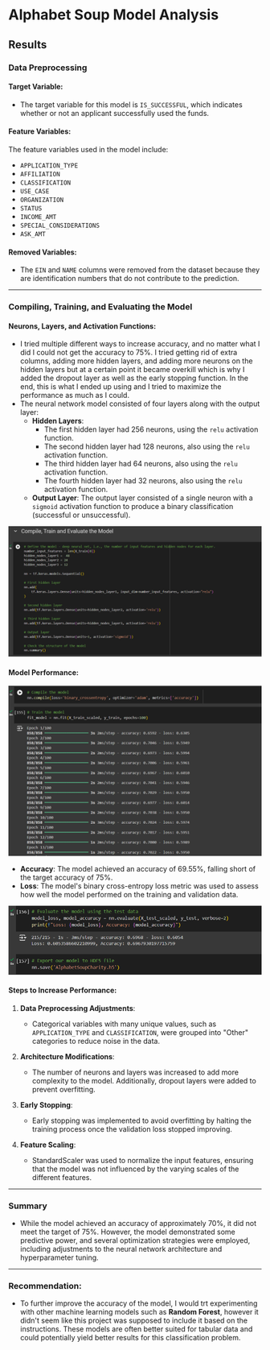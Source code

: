 # Alphabet Soup Model Analysis

## Results

### Data Preprocessing

#### Target Variable:
- The target variable for this model is `IS_SUCCESSFUL`, which indicates whether or not an applicant successfully used the funds.

#### Feature Variables:
The feature variables used in the model include:
- `APPLICATION_TYPE`
- `AFFILIATION`
- `CLASSIFICATION`
- `USE_CASE`
- `ORGANIZATION`
- `STATUS`
- `INCOME_AMT`
- `SPECIAL_CONSIDERATIONS`
- `ASK_AMT`

#### Removed Variables:
- The `EIN` and `NAME` columns were removed from the dataset because they are identification numbers that do not contribute to the prediction.

---

### Compiling, Training, and Evaluating the Model

#### Neurons, Layers, and Activation Functions:
- I tried multiple different ways to increase accuracy, and no matter what I did I could not get the accuracy to 75%. I tried getting rid of extra columns, adding more hidden layers, and adding more neurons on the hidden layers but at a certain point it became overkill which is why I added the dropout layer as well as the early stopping function. In the end, this is what I ended up using and I tried to maximize the performance as much as I could. 
- The neural network model consisted of four layers along with the output layer:
  - **Hidden Layers**:
    - The first hidden layer had 256 neurons, using the `relu` activation function.
    - The second hidden layer had 128 neurons, also using the `relu` activation function.
    - The third hidden layer had 64 neurons, also using the `relu` activation function.
    - The fourth hidden layer had 32 neurons, also using the `relu` activation function.
  - **Output Layer**: The output layer consisted of a single neuron with a `sigmoid` activation function to produce a binary classification (successful or unsuccessful).
    
 ![Compiling the Model](images/define.png)

#### Model Performance:
![Model Training](images/compileTrain.png)

- **Accuracy**: The model achieved an accuracy of 69.55%, falling short of the target accuracy of 75%.
- **Loss**: The model's binary cross-entropy loss metric was used to assess how well the model performed on the training and validation data.
  
![Evaluation](images/evaluation.png)


#### Steps to Increase Performance:
1. **Data Preprocessing Adjustments**: 
   - Categorical variables with many unique values, such as `APPLICATION_TYPE` and `CLASSIFICATION`, were grouped into "Other" categories to reduce noise in the data.
   
2. **Architecture Modifications**: 
   - The number of neurons and layers was increased to add more complexity to the model. Additionally, dropout layers were added to prevent overfitting.
   
3. **Early Stopping**: 
   - Early stopping was implemented to avoid overfitting by halting the training process once the validation loss stopped improving.
   
4. **Feature Scaling**: 
   - StandardScaler was used to normalize the input features, ensuring that the model was not influenced by the varying scales of the different features.

---

### Summary
- While the model achieved an accuracy of approximately 70%, it did not meet the target of 75%. However, the model demonstrated some predictive power, and several optimization strategies were employed, including adjustments to the neural network architecture and hyperparameter tuning.

---

### Recommendation:
- To further improve the accuracy of the model, I would trt experimenting with other machine learning models such as **Random Forest**, however it didn't seem like this project was supposed to include it based on the instructions. These models are often better suited for tabular data and could potentially yield better results for this classification problem.
